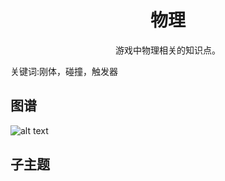 <h1 align="center">物理</h1>
<p align="center">游戏中物理相关的知识点。</p>
<p">关键词:刚体，碰撞，触发器</p>

## 图谱
![alt text](https://github.com/gonglei007/GameDevMind/blob/main/exports/1.1.2.物理.png?raw=true)

## 子主题
